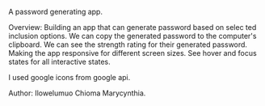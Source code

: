 A password generating app.

Overview:
Building an app that can generate password based on selec ted inclusion options.
We can copy the generated password to the computer's clipboard.
We can see the strength rating for their generated password.
Making the app responsive for different screen sizes.
See hover and focus states for all interactive states.

I used google icons from google api.


Author: Ilowelumuo Chioma Marycynthia.